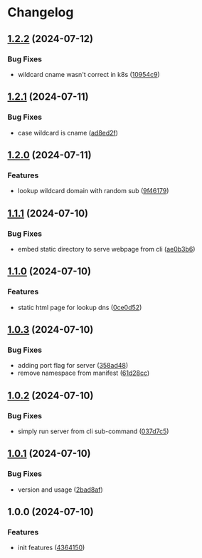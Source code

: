 # Changelog

## [1.2.2](https://github.com/sunggun-yu/dnsq/compare/v1.2.1...v1.2.2) (2024-07-12)


### Bug Fixes

* wildcard cname wasn't correct in k8s ([10954c9](https://github.com/sunggun-yu/dnsq/commit/10954c99da841a4e9ac392ca9a5ef38c3891b1ac))

## [1.2.1](https://github.com/sunggun-yu/dnsq/compare/v1.2.0...v1.2.1) (2024-07-11)


### Bug Fixes

* case wildcard is cname ([ad8ed2f](https://github.com/sunggun-yu/dnsq/commit/ad8ed2f7fb9b53bdba9c56ca42e45429dd7fa5eb))

## [1.2.0](https://github.com/sunggun-yu/dnsq/compare/v1.1.1...v1.2.0) (2024-07-11)


### Features

* lookup wildcard domain with random sub ([9f46179](https://github.com/sunggun-yu/dnsq/commit/9f4617922a052fc4c2b598d9abb838195cf99150))

## [1.1.1](https://github.com/sunggun-yu/dnsq/compare/v1.1.0...v1.1.1) (2024-07-10)


### Bug Fixes

* embed static directory to serve webpage from cli ([ae0b3b6](https://github.com/sunggun-yu/dnsq/commit/ae0b3b6ef80480dc704183e81219f4885a838c53))

## [1.1.0](https://github.com/sunggun-yu/dnsq/compare/v1.0.3...v1.1.0) (2024-07-10)


### Features

* static html page for lookup dns ([0ce0d52](https://github.com/sunggun-yu/dnsq/commit/0ce0d52745c120e9b10d5eee8f59416d6a86785c))

## [1.0.3](https://github.com/sunggun-yu/dnsq/compare/v1.0.2...v1.0.3) (2024-07-10)


### Bug Fixes

* adding port flag for server ([358ad48](https://github.com/sunggun-yu/dnsq/commit/358ad489614a20954601c04cd6c16447caa067c8))
* remove namespace from manifest ([61d28cc](https://github.com/sunggun-yu/dnsq/commit/61d28cca3acf85f906871d7ef46a9c5b5ff7f818))

## [1.0.2](https://github.com/sunggun-yu/dnsq/compare/v1.0.1...v1.0.2) (2024-07-10)


### Bug Fixes

* simply run server from cli sub-command ([037d7c5](https://github.com/sunggun-yu/dnsq/commit/037d7c5ad897871203ea11d3ffee6a3e71c91e74))

## [1.0.1](https://github.com/sunggun-yu/dnsq/compare/v1.0.0...v1.0.1) (2024-07-10)


### Bug Fixes

* version and usage ([2bad8af](https://github.com/sunggun-yu/dnsq/commit/2bad8afc07a0965233ddf2b27fafe39b6c1a54be))

## 1.0.0 (2024-07-10)


### Features

* init features ([4364150](https://github.com/sunggun-yu/dnsq/commit/4364150b15f8abdccdac75aa22c5640a634a4985))
